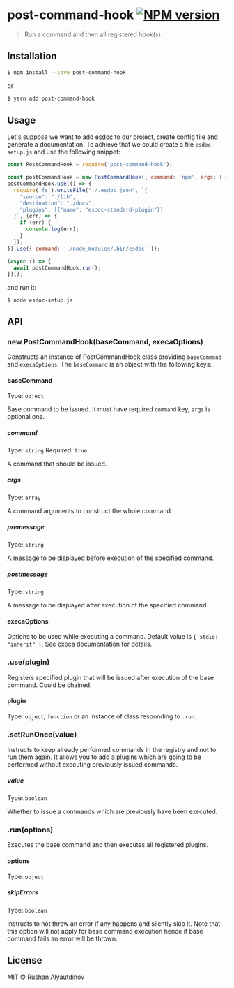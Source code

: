 # post-command-hook [![NPM version][npm-image]][npm-url]
> Run a command and then all registered hook(s).

## Installation

```sh
$ npm install --save post-command-hook
```

or

```sh
$ yarn add post-command-hook
```

## Usage

Let's suppose we want to add [esdoc](https://github.com/esdoc/esdoc) to our project, create config file and generate a documentation. To achieve that we could create a file `esdoc-setup.js` and use the following snippet:

```js
const PostCommandHook = require('post-command-hook');

const postCommandHook = new PostCommandHook({ command: 'npm', args: ['i', '--save-dev', 'esdoc', 'esdoc-standard-plugin'] });
postCommandHook.use(() => {
  require('fs').writeFile("./.esdoc.json", `{
    "source": "./lib",
    "destination": "./docs",
    "plugins": [{"name": "esdoc-standard-plugin"}]
  }`, (err) => {
    if (err) {
      console.log(err);
    }
  });
}).use({ command: './node_modules/.bin/esdoc' });

(async () => {
  await postCommandHook.run();
})();
```

and run it:

```shell
$ node esdoc-setup.js
```

## API

### new PostCommandHook(baseCommand, execaOptions)

Constructs an instance of PostCommandHook class providing `baseCommand` and `execaOptions`. The `baseCommand` is an object with the following keys:

#### baseCommand

Type: `object`

Base command to be issued. It must have required `command` key, `args` is optional one.

##### command
Type: `string`
Required: `true`

A command that should be issued.

##### args
Type: `array`

A command arguments to construct the whole command.

##### premessage
Type: `string`

A message to be displayed before execution of the specified command.

##### postmessage
Type: `string`

A message to be displayed after execution of the specified command.

#### execaOptions

Options to be used while executing a command. Default value is `{ stdio: "inherit" }`. See [execa](https://github.com/sindresorhus/execa) documentation for details.

### .use(plugin)

Registers specified plugin that will be issued after execution of the base command. Could be chained.

#### plugin
Type: `object`, `function` or an instance of class responding to `.run`.

### .setRunOnce(value)

Instructs to keep already performed commands in the registry and not to run them again. It allows you to add a plugins which are going to be performed without executing previously issued commands.

##### value

Type: `boolean`

Whether to issue a commands which are previously have been executed.

### .run(options)

Executes the base command and then executes all registered plugins.

#### options

Type: `object`

##### skipErrors

Type: `boolean`

Instructs to not throw an error if any happens and silently skip it. Note that this option will not apply for base command execution hence if base command fails an error will be thrown.

## License

MIT © [Rushan Alyautdinov](https://github.com/akgondber)


[npm-image]: https://img.shields.io/npm/v/post-command-hook.svg?style=flat
[npm-url]: https://npmjs.org/package/post-command-hook
